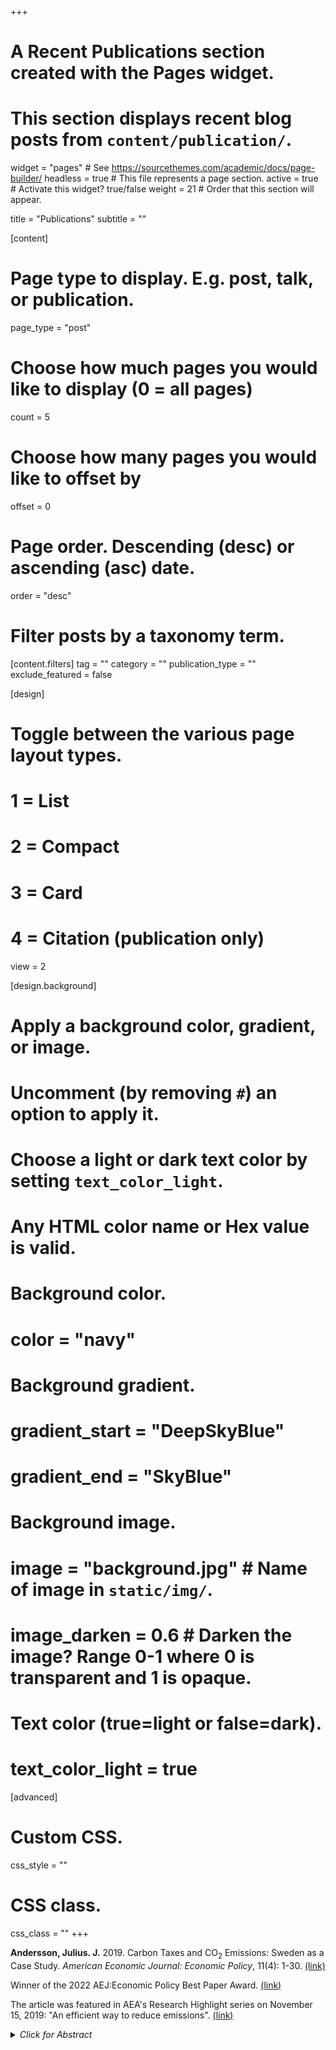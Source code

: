 +++
# A Recent Publications section created with the Pages widget.
# This section displays recent blog posts from `content/publication/`.

widget = "pages"  # See https://sourcethemes.com/academic/docs/page-builder/
headless = true  # This file represents a page section.
active = true  # Activate this widget? true/false
weight = 21  # Order that this section will appear.

title = "Publications"
subtitle = ""

[content]
  # Page type to display. E.g. post, talk, or publication.
  page_type = "post"
  
  # Choose how much pages you would like to display (0 = all pages)
  count = 5
  
  # Choose how many pages you would like to offset by
  offset = 0

  # Page order. Descending (desc) or ascending (asc) date.
  order = "desc"

  # Filter posts by a taxonomy term.
  [content.filters]
    tag = ""
    category = ""
    publication_type = ""
    exclude_featured = false
  
[design]
  # Toggle between the various page layout types.
  #   1 = List
  #   2 = Compact
  #   3 = Card
  #   4 = Citation (publication only)
  view = 2
  
[design.background]
  # Apply a background color, gradient, or image.
  #   Uncomment (by removing `#`) an option to apply it.
  #   Choose a light or dark text color by setting `text_color_light`.
  #   Any HTML color name or Hex value is valid.
  
  # Background color.
  # color = "navy"
  
  # Background gradient.
  # gradient_start = "DeepSkyBlue"
  # gradient_end = "SkyBlue"
  
  # Background image.
  # image = "background.jpg"  # Name of image in `static/img/`.
  # image_darken = 0.6  # Darken the image? Range 0-1 where 0 is transparent and 1 is opaque.

  # Text color (true=light or false=dark).
  # text_color_light = true  
  
[advanced]
 # Custom CSS. 
 css_style = ""
 
 # CSS class.
 css_class = ""
+++

 <p><strong>Andersson, Julius. J.</strong> 2019. Carbon Taxes and CO<sub>2</sub> Emissions: Sweden as a Case Study. <em>American Economic Journal: Economic Policy</em>, 11(4): 1-30. <a href="https://www.aeaweb.org/articles?id=10.1257/pol.20170144&&from=f" target="_blank">(link)</a> 
  
Winner of the 2022 AEJ:Economic Policy Best Paper Award. <a href="https://www.aeaweb.org/news/2022-aej-best-papers" target="_blank">(link)</a> 

The article was featured in AEA's Research Highlight series on November 15, 2019: "An efficient way to reduce emissions". <a href="https://www.aeaweb.org/research/carbon-tax-impact-sweden" target="_blank">(link)</a> 

<p><details>
<summary > <em>Click for Abstract</em> </summary>
<div style="text-align: justify">
This quasi-experimental study is the first to find a significant causal effect of carbon taxes on emissions, empirically analyzing the implementation of a carbon tax and a value-added tax on transport fuel in Sweden. After implementation, carbon dioxide emissions from transport declined almost 11 percent, with the largest share due to the carbon tax alone, relative to a synthetic control unit constructed from a comparable group of OECD countries. Furthermore, the carbon tax elasticity of demand for gasoline is three times larger than the price elasticity. Policy evaluations of carbon taxes, using price elasticities to simulate emission reductions, may thus significantly underestimate their true effect.
</div>
</details></p>

